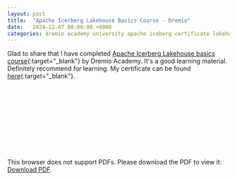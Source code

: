 ```yaml
---
layout: post
title:  "Apache Icerberg Lakehouse Basics Course - Dremio"
date:   2024-12-07 00:00:00 +0000
categories: dremio academy university apache iceberg certificate lakehouse
---
```

Glad to share that I have completed [Apache Icerberg Lakehouse basics course](https://university.dremio.com/course/data-lakehouses){:target="_blank"} by Dremio Academy. It's a good learning material. Definitely recommend for learning. My certificate can be found [here](https://satej.github.io/assets/post_images/2024-12-07/certificate-data-lakehouse-basics-66b21f6af5a1812ac407dd07.pdf){:target="_blank"}.

<object data="../assets/post_images/2024-12-07/certificate-data-lakehouse-basics-66b21f6af5a1812ac407dd07.pdf" type="application/pdf" width="700px" height="700px">
    <embed src="../assets/post_images/2024-12-07/certificate-data-lakehouse-basics-66b21f6af5a1812ac407dd07.pdf">
        <p>This browser does not support PDFs. Please download the PDF to view it: <a href="../assets/post_images/2024-12-07/certificate-data-lakehouse-basics-66b21f6af5a1812ac407dd07.pdf">Download PDF</a>.</p>
    </embed>
</object>
